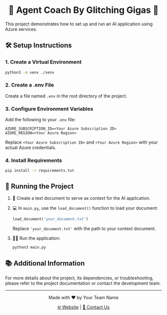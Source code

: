 <div align="center">

# 🚀 Agent Coach By Glitching Gigas 🤖

</div>

This project demonstrates how to set up and run an AI application using Azure services.

## 🛠️ Setup Instructions

### 1. Create a Virtual Environment

```bash
python3 -m venv ./venv
```

### 2. Create a .env File

Create a file named `.env` in the root directory of the project.

### 3. Configure Environment Variables

Add the following to your `.env` file:

```
AZURE_SUBSCRIPTION_ID=<Your Azure Subscription ID>
AZURE_REGION=<Your Azure Region>
```

Replace `<Your Azure Subscription ID>` and `<Your Azure Region>` with your actual Azure credentials.

### 4. Install Requirements

```bash
pip install -r requirements.txt
```

## 🚀 Running the Project

1. 📄 Create a text document to serve as context for the AI application.

2. 💻 In `main.py`, use the `load_document()` function to load your document:

   ```python
   load_document('your_document.txt')
   ```

   Replace `'your_document.txt'` with the path to your context document.

3. 🏃‍♂️ Run the application:

   ```bash
   python3 main.py
   ```

## 📚 Additional Information

For more details about the project, its dependencies, or troubleshooting, please refer to the project documentation or contact the development team.

<div align="center">

---

Made with ❤️ by Your Team Name

[🌐 Website](https://example.com) | [📧 Contact Us](mailto:contact@example.com)

</div>

